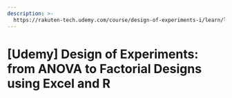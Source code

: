 ```yaml
---
description: >-
  https://rakuten-tech.udemy.com/course/design-of-experiments-i/learn/lecture/20676448?start=0#overview
---
```


# \[Udemy] Design of Experiments: from ANOVA to Factorial Designs using Excel and R


